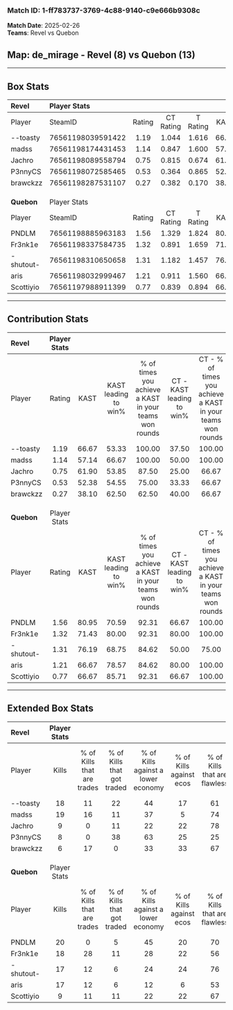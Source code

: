 ### Match ID: 1-ff783737-3769-4c88-9140-c9e666b9308c  
**Match Date**: 2025-02-26  
**Teams**: Revel vs Quebon  

## **Map**: de_mirage - Revel (8) vs Quebon (13)  
---  

## Box Stats  

| **Revel**  | Player Stats      |        |           |          |       |       |       |         |        |      |     |
| :- | :- | :-: | :-: | :-: | :-: | :-: | :-: | :-: | :-: | :-: | :-: |
| Player     | SteamID           | Rating | CT Rating | T Rating | KAST  |  ADR  | Kills | Assists | Deaths | K/D  | HS% |
| --toasty   | 76561198039591422 |  1.19  |   1.044   |  1.616   | 66.67 | 94.1  |  18   |    2    |   16   | 1.13 | 50  |
| madss      | 76561198174431453 |  1.14  |   0.847   |  1.600   | 57.14 | 84.6  |  19   |    4    |   16   | 1.19 | 78  |
| Jachro     | 76561198089558794 |  0.75  |   0.815   |  0.674   | 61.90 | 74.7  |   9   |    8    |   16   | 0.56 | 44  |
| P3nnyCS    | 76561198072585465 |  0.53  |   0.364   |  0.865   | 52.38 | 50.2  |   8   |    5    |   17   | 0.47 | 37  |
| brawckzz   | 76561198287531107 |  0.27  |   0.382   |  0.170   | 38.10 | 25.0  |   6   |    1    |   16   | 0.38 | 16  |
|            |                   |        |           |          |       |       |       |         |        |      |     |
|            |                   |        |           |          |       |       |       |         |        |      |     |
|            |                   |        |           |          |       |       |       |         |        |      |     |
| **Quebon** | Player Stats      |        |           |          |       |       |       |         |        |      |     |
| Player     | SteamID           | Rating | CT Rating | T Rating | KAST  |  ADR  | Kills | Assists | Deaths | K/D  | HS% |
| PNDLM      | 76561198885963183 |  1.56  |   1.329   |  1.824   | 80.95 | 109.8 |  20   |    8    |   12   | 1.67 | 40  |
| Fr3nk1e    | 76561198337584735 |  1.32  |   0.891   |  1.659   | 71.43 | 86.6  |  18   |    6    |   12   | 1.50 | 50  |
| -shutout-  | 76561198310650658 |  1.31  |   1.182   |  1.457   | 76.19 | 86.6  |  17   |    5    |   12   | 1.42 | 41  |
| aris       | 76561198032999467 |  1.21  |   0.911   |  1.560   | 66.67 | 76.1  |  17   |    4    |   12   | 1.42 | 70  |
| Scottiyio  | 76561197988911399 |  0.77  |   0.839   |  0.894   | 66.67 | 44.6  |   9   |    2    |   12   | 0.75 | 22  |
---  

## Contribution Stats  

| **Revel**  | Player Stats |       |                      |                                                        |                           |                                                             |                          |                                                            |
| :- | :-: | :-: | :-: | :-: | :-: | :-: | :-: | :-: |
| Player     |    Rating    | KAST  | KAST leading to win% | % of times you achieve a KAST in your teams won rounds | CT - KAST leading to win% | CT - % of times you achieve a KAST in your teams won rounds | T - KAST leading to win% | T - % of times you achieve a KAST in your teams won rounds |
| --toasty   |     1.19     | 66.67 |        53.33         |                         100.00                         |           37.50           |                           100.00                            |          71.43           |                           100.00                           |
| madss      |     1.14     | 57.14 |        66.67         |                         100.00                         |           50.00           |                           100.00                            |          83.33           |                           100.00                           |
| Jachro     |     0.75     | 61.90 |        53.85         |                         87.50                          |           25.00           |                            66.67                            |          100.00          |                           100.00                           |
| P3nnyCS    |     0.53     | 52.38 |        54.55         |                         75.00                          |           33.33           |                            66.67                            |          80.00           |                           80.00                            |
| brawckzz   |     0.27     | 38.10 |        62.50         |                         62.50                          |           40.00           |                            66.67                            |          100.00          |                           60.00                            |
|            |              |       |                      |                                                        |                           |                                                             |                          |                                                            |
|            |              |       |                      |                                                        |                           |                                                             |                          |                                                            |
|            |              |       |                      |                                                        |                           |                                                             |                          |                                                            |
| **Quebon** | Player Stats |       |                      |                                                        |                           |                                                             |                          |                                                            |
| Player     |    Rating    | KAST  | KAST leading to win% | % of times you achieve a KAST in your teams won rounds | CT - KAST leading to win% | CT - % of times you achieve a KAST in your teams won rounds | T - KAST leading to win% | T - % of times you achieve a KAST in your teams won rounds |
| PNDLM      |     1.56     | 80.95 |        70.59         |                         92.31                          |           66.67           |                           100.00                            |          72.73           |                           88.89                            |
| Fr3nk1e    |     1.32     | 71.43 |        80.00         |                         92.31                          |           80.00           |                           100.00                            |          80.00           |                           88.89                            |
| -shutout-  |     1.31     | 76.19 |        68.75         |                         84.62                          |           50.00           |                            75.00                            |          80.00           |                           88.89                            |
| aris       |     1.21     | 66.67 |        78.57         |                         84.62                          |           80.00           |                           100.00                            |          77.78           |                           77.78                            |
| Scottiyio  |     0.77     | 66.67 |        85.71         |                         92.31                          |           66.67           |                           100.00                            |          100.00          |                           88.89                            |
---  

## Extended Box Stats  

| **Revel**  | Player Stats |                            |                            |                                    |                         |                              |                                 |        |                             |                                     |                          |                               |                            |
| :- | :-: | :-: | :-: | :-: | :-: | :-: | :-: | :-: | :-: | :-: | :-: | :-: | :-: |
| Player     |    Kills     | % of Kills that are trades | % of Kills that got traded | % of Kills against a lower economy | % of Kills against ecos | % of Kills that are flawless | % of Kills that are close duels | Deaths | % of Deaths that get traded | % of Deaths against a lower economy | % of Deaths against ecos | % of Deaths that are flawless | % of Deaths that are close |
| --toasty   |      18      |             11             |             22             |                 44                 |           17            |              61              |               11                |   16   |             13              |                 13                  |            0             |              50               |             13             |
| madss      |      19      |             16             |             11             |                 37                 |            5            |              74              |               16                |   16   |              6              |                 25                  |            6             |              69               |             0              |
| Jachro     |      9       |             0              |             11             |                 22                 |           22            |              78              |                0                |   16   |              0              |                 19                  |            0             |              56               |             6              |
| P3nnyCS    |      8       |             0              |             38             |                 63                 |           25            |              25              |                0                |   17   |             12              |                 18                  |            0             |              53               |             0              |
| brawckzz   |      6       |             17             |             0              |                 33                 |           33            |              67              |                0                |   16   |              6              |                 25                  |            6             |              94               |             0              |
|            |              |                            |                            |                                    |                         |                              |                                 |        |                             |                                     |                          |                               |                            |
|            |              |                            |                            |                                    |                         |                              |                                 |        |                             |                                     |                          |                               |                            |
|            |              |                            |                            |                                    |                         |                              |                                 |        |                             |                                     |                          |                               |                            |
| **Quebon** | Player Stats |                            |                            |                                    |                         |                              |                                 |        |                             |                                     |                          |                               |                            |
| Player     |    Kills     | % of Kills that are trades | % of Kills that got traded | % of Kills against a lower economy | % of Kills against ecos | % of Kills that are flawless | % of Kills that are close duels | Deaths | % of Deaths that get traded | % of Deaths against a lower economy | % of Deaths against ecos | % of Deaths that are flawless | % of Deaths that are close |
| PNDLM      |      20      |             0              |             5              |                 45                 |           20            |              70              |                5                |   12   |             17              |                 17                  |            8             |              58               |             17             |
| Fr3nk1e    |      18      |             28             |             11             |                 28                 |           22            |              56              |                6                |   12   |              0              |                 17                  |            8             |              42               |             8              |
| -shutout-  |      17      |             12             |             6              |                 24                 |           24            |              76              |                6                |   12   |              8              |                 17                  |            0             |              75               |             0              |
| aris       |      17      |             12             |             6              |                 12                 |            6            |              53              |                0                |   12   |             25              |                 25                  |            17            |              75               |             8              |
| Scottiyio  |      9       |             11             |             11             |                 22                 |           22            |              67              |                0                |   12   |             33              |                 25                  |            8             |              67               |             8              |

